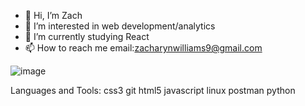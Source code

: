 - 👋 Hi, I’m Zach
- 👀 I’m interested in web development/analytics
- 🌱 I’m currently studying React
- 📫 How to reach me email:zacharynwilliams9@gmail.com

![image](https://user-images.githubusercontent.com/98299163/218141477-6149e10c-8edc-43a1-9f8e-0dbeef983aff.png)





Languages and Tools:
css3 git html5 javascript linux postman python
